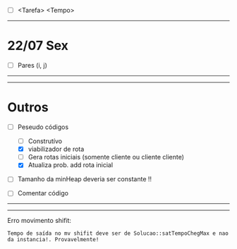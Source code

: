 - [ ] \<Tarefa\> \<Tempo\>



***

# 22/07 Sex

- [ ] Pares (i, j)




***

***

# Outros

- [ ] Peseudo códigos 
	- [ ] Construtívo
	- [x] viabilizador de rota
	- [ ] Gera rotas iniciais (somente cliente ou cliente cliente)
	- [x] Atualiza prob. add rota inicial

- [ ] Tamanho da minHeap deveria ser constante !!
- [ ] Comentar código 



***
***

Erro movimento shifit: 

	Tempo de saída no mv shifit deve ser de Solucao::satTempoChegMax e nao da instancia!. Provavelmente!